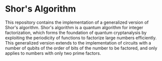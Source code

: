 # Shor's Algorithm
This repository contains the implementation of a generalized version of Shor's algorithm. Shor's algorithm is a quantum algorithm for integer factorization, which forms the foundation of quantum cryptanalysis by exploiting the periodicity of functions to factorize large numbers efficiently. This generalized version extends to the implementation of circuits with a number of qubits of the order of bits of the number to be factored, and only applies to numbers with only two prime factors.
